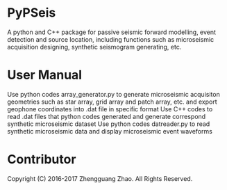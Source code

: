 # PyPSeis
A python and C++ package for passive seismic forward modelling, event detection and source location, including functions such as microseismic acquisition designing, synthetic seismogram generating, etc.

# User Manual
Use python codes array_generator.py to generate microseismic acquisiton geometries such as star array, grid array and patch array, etc. and export geophone coordinates into .dat file in specific format
Use C++ codes to read .dat files that python codes generated and generate correspond synthetic microseismic dataset
Use python codes datreader.py to read synthetic microseismic data and display microseismic event waveforms

# Contributor
Copyright (C) 2016-2017 Zhengguang Zhao. All Rights Reserved.

